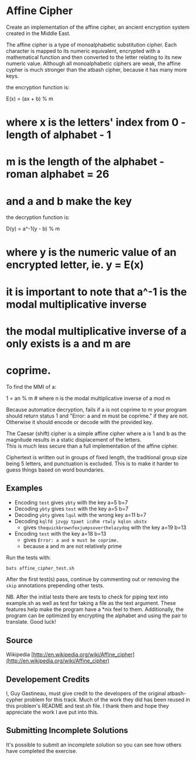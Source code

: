 # Affine Cipher

Create an implementation of the affine cipher, 
an ancient encryption system created in the Middle East.

The affine cipher is a type of monoalphabetic substitution cipher. 
Each character is mapped to its numeric equivalent, encrypted with
a mathematical function and then converted to the letter relating to 
its new numeric value. Although all monoalphabetic ciphers are weak, 
the affine cypher is much stronger than the atbash cipher, 
because it has many more keys.

the encryption function is:

  E(x) = (ax + b) % m 
# where x is the letters' index from 0 - length of alphabet - 1 
# m is the length of the alphabet - roman alphabet = 26
# and a and b make the key

the decryption function is:

  D(y) = a^-1(y - b) % m
# where y is the numeric value of an encrypted letter, ie. y = E(x)
# it is important to note that a^-1 is the modal multiplicative inverse
# the modal multiplicative inverse of a only exists is a and m are
# coprime. 

To find the MMI of a:

  1 = an % m # where n is the modal multiplicative inverse of a mod m

Because automatice decryption, fails if a is not coprime to m your 
program should return status 1 and "Error: a and m must be coprime."
if they are not.  Otherwise it should encode or decode with the 
provided key.

The Caesar (shift) cipher is a simple affine cipher where a is 1 and
b as the magnitude results in a static displacement of the letters.  
This is much less secure than a full implementation of the affine cipher.

Ciphertext is written out in groups of fixed length, the traditional group 
size being 5 letters, and punctuation is excluded. This is to make it 
harder to guess things based on word boundaries.

## Examples

- Encoding `test` gives `ybty` with the key a=5 b=7
- Decoding `ybty` gives `test` with the key a=5 b=7
- Decoding `ybty` gives `lqul` with the wrong key a=11 b=7
- Decoding `kqlfd jzvgy tpaet icdhm rtwly kqlon ubstx`
  - gives `thequickbrownfoxjumpsoverthelazydog` with the key a=19 b=13
- Encoding `test` with the key a=18 b=13
  - gives `Error: a and m must be coprime.`
  - because a and m are not relatively prime

Run the tests with:

```bash
bats affine_cipher_test.sh
```

After the first test(s) pass, continue by commenting out or removing 
the `skip` annotations prepending other tests.

NB. After the initial tests there are tests to check for piping text into
example.sh as well as test for taking a file as the text argument. These
features help make the program have a *nix feel to them.
Additionally, the program can be optimized by encrypting the alphabet and
using the pair to translate.  Good luck!

## Source

Wikipedia [http://en.wikipedia.org/wiki/Affine_cipher](http://en.wikipedia.org/wiki/Affine_cipher)

## Developement Credits

I, Guy Gastineau, must give credit to the developers of the original
atbash-cypher problem for this track. Much of the work they did has been
reused in this problem's README and test.sh file. I thank them and hope they
appreciate the work I ave put into this.

## Submitting Incomplete Solutions
It's possible to submit an incomplete solution 
so you can see how others have completed the exercise.
